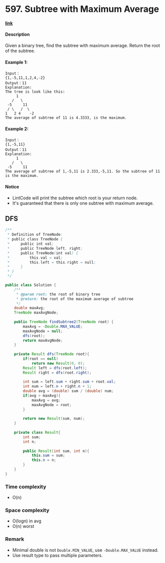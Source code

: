 # 597. Subtree with Maximum Average

#### [link](https://www.lintcode.com/problem/subtree-with-maximum-average/)

#### Description
Given a binary tree, find the subtree with maximum average. Return the root of the subtree.

#### Example 1:
```
Input：
{1,-5,11,1,2,4,-2}
Output：11
Explanation:
The tree is look like this:
     1
   /   \
 -5     11
 / \   /  \
1   2 4    -2 
The average of subtree of 11 is 4.3333, is the maximum.
```
#### Example 2:
```
Input：
{1,-5,11}
Output：11
Explanation:
     1
   /   \
 -5     11
The average of subtree of 1,-5,11 is 2.333,-5,11. So the subtree of 11 is the maximum.
```

#### Notice
* LintCode will print the subtree which root is your return node.
* It's guaranteed that there is only one subtree with maximum average.

## DFS
```java
/**
 * Definition of TreeNode:
 * public class TreeNode {
 *     public int val;
 *     public TreeNode left, right;
 *     public TreeNode(int val) {
 *         this.val = val;
 *         this.left = this.right = null;
 *     }
 * }
 */

public class Solution {
    /**
     * @param root: the root of binary tree
     * @return: the root of the maximum average of subtree
     */
    double maxAvg;
    TreeNode maxAvgNode;
     
    public TreeNode findSubtree2(TreeNode root) {
        maxAvg = -Double.MAX_VALUE;
        maxAvgNode = null;
        dfs(root);
        return maxAvgNode;
    }
    
    private Result dfs(TreeNode root){
        if(root == null)
            return new Result(0, 0);
        Result left = dfs(root.left);
        Result right = dfs(root.right);
        
        int sum = left.sum + right.sum + root.val;
        int num = left.n + right.n + 1;
        double avg = (double) sum / (double) num;
        if(avg > maxAvg){
            maxAvg = avg;
            maxAvgNode = root;
        }
        
        return new Result(sum, num);
    }
    
    private class Result{
        int sum;
        int n;
        
        public Result(int sum, int n){
            this.sum = sum;
            this.n = n;
        }
    }
}
```
### Time complexity
* O(n)
### Space complexity
* O(logn) in avg
* O(n) worst
### Remark
* Minimal double is not `Double.MIN_VALUE`, use `-Double.MAX_VALUE` instead.
* Use result type to pass multiple parameters.  